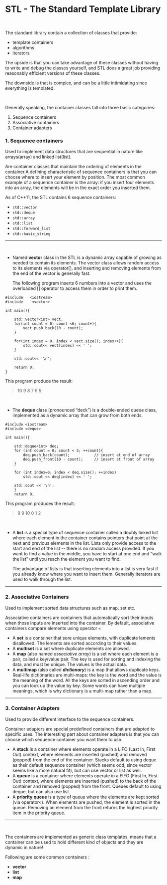 #   STL - The Standard Template Library

<br>

The standard library contain a collection of classes that provide:
-   template containers
-   algorithms
-   iterators

The upside is that you can take advantage of these classes without having to write and debug the classes yourself, and STL does a great job providing reasonably efficient versions of these classes.

The downside is that is complex, and can be a little intimidating since everything is templated.

<br>

Generally speaking, the container classes fall into three basic categories:
1.  Sequence containers
2.  Associative containers
3.  Container adapters

### 1.  Sequence containers
Used to implement data structures that are sequential in nature like arrays(array) and linked list(list). 

Are container classes that maintain the ordering of elements in the container.A defining characteristic of sequence containers is that you can choose where to insert your element by position. The most common example of a sequence container is the array: if you insert four elements into an array, the elements will be in the exact order you inserted them.

As of C++11, the STL contains 6 sequence containers: 
-   `std::vector`
-   `std::deque` 
-   `std::array` 
-   `std::list` 
-   `std::forward_list`
-   `std::basic_string`
---
<br>

*   Named **vector** class in the STL is a dynamic array capable of growing as needed to contain its elements. The vector class allows random access to its elements via operator[], and inserting and removing elements from the end of the vector is generally fast. 

    The following program inserts 6 numbers into a vector and uses the overloaded [] operator to access them in order to print them.

```
#include   <iostream>
#include    <vector>

int main(){

    std::vector<int> vect;
    for(int count = 0; count <6; count+){
        vect.push_back(10 - count);
    }

    for(int index = 0; index < vect.size(); index++){
        std::cout<< vect[index] << ' ';
    }

    std::cout<< '\n';

    return 0;
}
```

This program produce the result:
>   10 9 8 7 6 5

<br>

*   The **deque** class (pronounced “deck”) is a double-ended queue class, implemented as a dynamic array that can grow from both ends. 
```
#include <iostream>
#include <deque>
 
int main(){

    std::deque<int> deq;
    for (int count = 0; count < 3; ++count){
        deq.push_back(count);           // insert at end of array
        deq.push_front(10 - count);     // insert at front of array
    }
 
    for (int index=0; index < deq.size(); ++index)
        std::cout << deq[index] << ' ';
 
    std::cout << '\n';
    }
    return 0;
```

This program produces the result:
>   8 9 10 0 1 2

<br>

*   A **list** is a special type of sequence container called a doubly linked list where each element in the container contains pointers that point at the next and previous elements in the list. Lists only provide access to the start and end of the list -- there is no random access provided. If you want to find a value in the middle, you have to start at one end and “walk the list” until you reach the element you want to find. 
  
    The advantage of lists is that inserting elements into a list is very fast if you already know where you want to insert them. Generally iterators are used to walk through the list. 
---
### 2.  Associative Containers
Used to implement sorted data structures such as map, set etc.

Associative containers are containers that automatically sort their inputs when those inputs are inserted into the container. By default, associative containers compare elements using operator `<`
-   A **set** is a container that sore unique elements, with duplicate lements disallowed. The lements are sorted according to their values.
-   A **multiset** is a set where duplicate elements are allowed.
-   A **map** (also named _associative array_) is a set where each element is a pair, called a key/value pair. The key is used for sorting and indexing the data, and must be unique. The values is the actual data.
-   A **multimap** (also called _**dictionary**_) is a map that allows duplicate keys. Real-life dictionaries are multi-maps: the key is the word and the value is the meaning of the word. All the keys are sorted in ascending order and you can look up the value by key. Some words can have multiple meanings, which is why dictionary is a multi-map rather than a map.
---

### 3.  Container Adapters
Used to provide different interface to the sequence containers.

Container adapters are special predefined containers that are adapted to specific uses. The interesting part about container adapters is that you can choose which sequence container you want them to use.

-   A **stack** is a container where elements operate in a LIFO (Last In, First Out) context, where elements are inserted (pushed) and removed (popped) from the end of the container. Stacks default to using deque as their default sequence container (which seems odd, since vector seems like a more natural fit), but can use vector or list as well.
-   A **queue** is a container where elements operate in a FIFO (First In, First Out) context, where elements are inserted (pushed) to the back of the container and removed (popped) from the front. Queues default to using deque, but can also use list.
-   A **priority** **queue** is a type of queue where the elements are kept sorted (via operator<). When elements are pushed, the element is sorted in the queue. Removing an element from the front returns the highest priority item in the priority queue. 

---

<br>

 The containers are implemented as generic class templates, means that a container can be used to hold different kind of objects and they are dynamic in nature!

Following are some common containers :
- **vector**
- **list** 
- **map**
